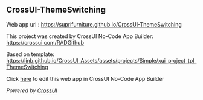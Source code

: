 ## CrossUI-ThemeSwitching
Web app url : https://suprifurniture.github.io/CrossUI-ThemeSwitching

This project was created by CrossUI No-Code App Builder: https://crossui.com/RADGithub

Based on template: https://linb.github.io/CrossUI_Assets/assets/projects/Simple/xui_project_tpl_ThemeSwitching

Click [here](https://crossui.com/RADGithub/#!from=github&owner=suprifurniture&repo=CrossUI-ThemeSwitching) to edit this web app in CrossUI No-Code App Builder

<i>Powered by [CrossUI](https://crossui.com)</i>
